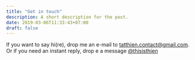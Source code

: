 ```yaml
---
title: "Get in touch"
description: A short description for the post.
date: 2019-03-06T11:33:43+07:00
draft: false
---
```


If you want to say hi(re), drop me an e-mail to tatthien.contact@gmail.com. Or if you need an instant reply, drop e a message [@thisisthien](https://twitter.com/thisisthien)
